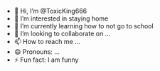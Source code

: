 - 👋 Hi, I’m @ToxicKing666
- 👀 I’m interested in staying home
- 🌱 I’m currently learning how to not go to school
- 💞️ I’m looking to collaborate on ...
- 📫 How to reach me ...
- 😄 Pronouns: ...
- ⚡ Fun fact: I am funny

<!---
ToxicKing666/ToxicKing666 is a ✨ special ✨ repository because its `README.md` (this file) appears on your GitHub profile.
You can click the Preview link to take a look at your changes.
--->
